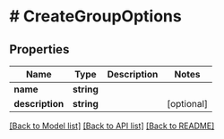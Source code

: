 # # CreateGroupOptions

## Properties

Name | Type | Description | Notes
------------ | ------------- | ------------- | -------------
**name** | **string** |  |
**description** | **string** |  | [optional]

[[Back to Model list]](../../README#models) [[Back to API list]](../../README#endpoints) [[Back to README]](../../README)
